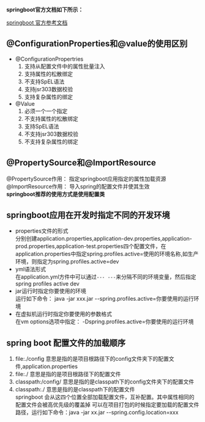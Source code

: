**springboot官方文档如下所示：**  

[springboot 官方参考文档](https://docs.spring.io/spring-boot/docs/1.5.9.RELEASE/reference/htmlsingle/#using-boot-starter)
## @ConfigurationProperties和@value的使用区别  

+ @ConfigurationPropertries  
  1. 支持从配置文件中的属性批量注入  
  2. 支持属性的松散绑定  
  3. 不支持SpEL语法
  4. 支持jsr303数据校验  
  5. 支持复杂属性的绑定
+ @Value  
  1. 必须一个一个指定  
  2. 不支持属性的松散绑定  
  3. 支持SpEL语法
  4. 不支持jsr303数据校验
  5. 不支持复杂属性的绑定 
  
## @PropertySource和@ImportResource
  @PropertySource作用： 指定springboot应用指定的属性加载资源  
  @ImportResource作用： 导入spring的配置文件并使其生效  
  **springboot推荐的使用方式是使用配置类**
## springboot应用在开发时指定不同的开发环境   
  + properties文件的形式  
  分别创建application.properties,application-dev.properties,application-prod.properties,application-test.properties四个配置文件，在application.properties中指定spring.profiles.active=使用的环境名称,如生产环境，则指定为spring.profiles.active=dev  
  + yml语法形式  
  在application.yml方件中可以通过```--- ---```来分隔不同的环境变量，然后指定spring profiles active dev
  + jar运行时指定你要使用的环境  
  运行如下命令： java -jar xxx.jar --spring.profiles.active=你要使用的运行环境  
  + 在虚拟机运行时指定你要使用的参数格式   
  在vm options选项中指定： -Dspring.profiles.active=你要使用的运行环境  
 ## spring boot 配置文件的加载顺序  
  1. file:./config 意思是指的是项目根路径下的config文件夹下的配置文件,application.properties  
  2. file:./  意思是指的是项目根路径下的配置文件  
  3. classpath:/config/  意思是指的是classpath下的config文件夹下的配置文件  
  4. classpath:./ 意思是指的是classpath下的配置文件  
  springboot 会从这四个位置全部加载配置文件，互补配置。其中属性相同的配置文件会被高优先级的覆盖掉
  可以在项目打包的时候指定要加载的配置文件路径，运行如下命令：java -jar xx.jar --spring.config.location=xxx  
